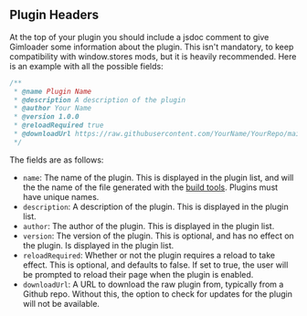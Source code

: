 ## Plugin Headers

At the top of your plugin you should include a jsdoc comment to give Gimloader some information about the plugin. This isn't mandatory, to keep compatibility with window.stores mods, but it is heavily recommended. Here is an example with all the possible fields:

```javascript
/**
 * @name Plugin Name
 * @description A description of the plugin
 * @author Your Name
 * @version 1.0.0
 * @reloadRequired true
 * @downloadUrl https://raw.githubusercontent.com/YourName/YourRepo/main/YourPlugin.js
 */
```

The fields are as follows:

- `name`: The name of the plugin. This is displayed in the plugin list, and will the the name of the file generated with the [build tools](./buildTools.md). Plugins must have unique names.
- `description`: A description of the plugin. This is displayed in the plugin list.
- `author`: The author of the plugin. This is displayed in the plugin list.
- `version`: The version of the plugin. This is optional, and has no effect on the plugin. Is displayed in the plugin list.
- `reloadRequired`: Whether or not the plugin requires a reload to take effect. This is optional, and defaults to false. If set to true, the user will be prompted to reload their page when the plugin is enabled.
- `downloadUrl`: A URL to download the raw plugin from, typically from a Github repo. Without this, the option to check for updates for the plugin will not be available.